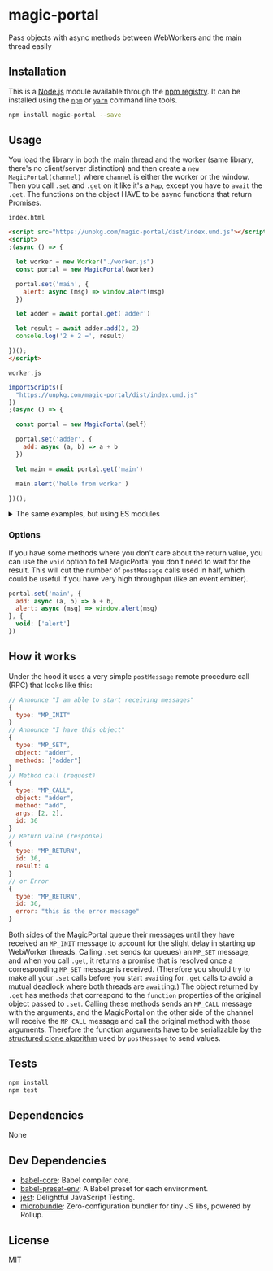 # magic-portal

Pass objects with async methods between WebWorkers and the main thread easily

## Installation

This is a [Node.js](https://nodejs.org/) module available through the 
[npm registry](https://www.npmjs.com/). It can be installed using the 
[`npm`](https://docs.npmjs.com/getting-started/installing-npm-packages-locally)
or 
[`yarn`](https://yarnpkg.com/en/)
command line tools.

```sh
npm install magic-portal --save
```

## Usage

You load the library in both the main thread and the worker (same library, there's no client/server distinction)
and then create a `new MagicPortal(channel)` where `channel` is either the worker or the window.
Then you call `.set` and `.get` on it like it's a `Map`, except you have to `await` the `.get`.
The functions on the object HAVE to be async functions that return Promises.

`index.html`
```html
<script src="https://unpkg.com/magic-portal/dist/index.umd.js"></script>
<script>
;(async () => {

  let worker = new Worker("./worker.js")
  const portal = new MagicPortal(worker)

  portal.set('main', {
    alert: async (msg) => window.alert(msg)
  })

  let adder = await portal.get('adder')

  let result = await adder.add(2, 2)
  console.log('2 + 2 =', result)

})();
</script>
```

`worker.js`
```js
importScripts([
  "https://unpkg.com/magic-portal/dist/index.umd.js"
])
;(async () => {

  const portal = new MagicPortal(self)

  portal.set('adder', {
    add: async (a, b) => a + b
  })

  let main = await portal.get('main')

  main.alert('hello from worker')

})();
```

<details>
  <summary> The same examples, but using ES modules </summary>

`index.html`
```html
<script type="module">
import MagicPortal from "https://unpkg.com/magic-portal/dist/index.es6.js"
;(async () => {

  let worker = new Worker("./worker.js", {type: "module"})
  const portal = new MagicPortal(worker)

  portal.set('main', {
    alert: async (msg) => window.alert(msg)
  })

  let adder = await portal.get('adder')

  let result = await adder.add(2, 2)
  console.log('2 + 2 =', result)

})();
</script>
```

`worker.js`
```js
import MagicPortal from "https://unpkg.com/magic-portal/dist/index.es6.js"
;(async () => {

  const portal = new MagicPortal(self)

  portal.set('adder', {
    add: async (a, b) => a + b
  })

  let main = await portal.get('main')

  main.alert('hello from worker')

})();
```

</details>

### Options

If you have some methods where you don't care about the return value, you can use the `void` option to tell MagicPortal you don't need to wait for the result.
This will cut the number of `postMessage` calls used in half, which could be useful if you have very high throughput (like an event emitter).

```js
portal.set('main', {
  add: async (a, b) => a + b,
  alert: async (msg) => window.alert(msg)
}, {
  void: ['alert']
})
```

## How it works

Under the hood it uses a very simple `postMessage` remote procedure call (RPC) that looks like this:

```js
// Announce "I am able to start receiving messages"
{
  type: "MP_INIT"
}
// Announce "I have this object"
{
  type: "MP_SET",
  object: "adder",
  methods: ["adder"]
}
// Method call (request)
{
  type: "MP_CALL",
  object: "adder",
  method: "add",
  args: [2, 2],
  id: 36
}
// Return value (response)
{
  type: "MP_RETURN",
  id: 36,
  result: 4
}
// or Error
{
  type: "MP_RETURN",
  id: 36,
  error: "this is the error message"
}
```

Both sides of the MagicPortal queue their messages until they have received an `MP_INIT` message to account for the slight delay in starting up WebWorker threads.
Calling `.set` sends (or queues) an `MP_SET` message, and when you call `.get`, it returns a promise that is resolved once a corresponding `MP_SET` message is received.
(Therefore you should try to make all your `.set` calls before you start `await`ing for `.get` calls to avoid a mutual deadlock where both threads are `await`ing.)
The object returned by `.get` has methods that correspond to the `function` properties of the original object passed to `.set`.
Calling these methods sends an `MP_CALL` message with the arguments, and the MagicPortal on the other side of the channel will receive the `MP_CALL` message and call the original method with those arguments.
Therefore the function arguments have to be serializable by the [structured clone algorithm](https://developer.mozilla.org/en-US/docs/Web/API/Web_Workers_API/Structured_clone_algorithm) used by `postMessage` to send values.

## Tests

```sh
npm install
npm test
```

## Dependencies

None

## Dev Dependencies

- [babel-core](https://ghub.io/babel-core): Babel compiler core.
- [babel-preset-env](https://ghub.io/babel-preset-env): A Babel preset for each environment.
- [jest](https://ghub.io/jest): Delightful JavaScript Testing.
- [microbundle](https://ghub.io/microbundle): Zero-configuration bundler for tiny JS libs, powered by Rollup.

## License

MIT
